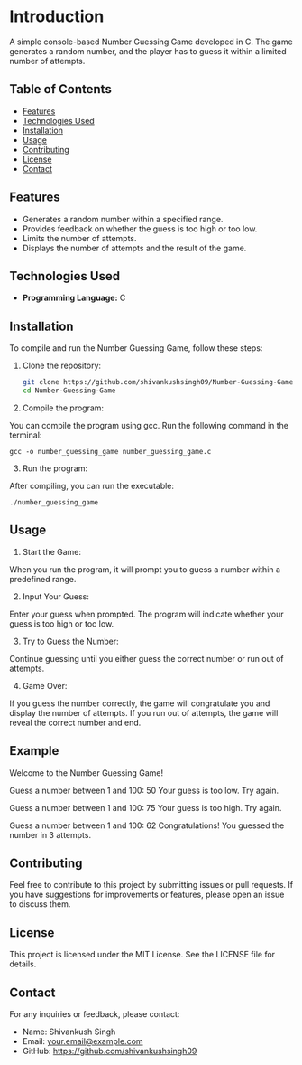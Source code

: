 # Introduction

A simple console-based Number Guessing Game developed in C. The game generates a random number, and the player has to guess it within a limited number of attempts.

## Table of Contents

- [Features](#features)
- [Technologies Used](#technologies-used)
- [Installation](#installation)
- [Usage](#usage)
- [Contributing](#contributing)
- [License](#license)
- [Contact](#contact)

## Features

- Generates a random number within a specified range.
- Provides feedback on whether the guess is too high or too low.
- Limits the number of attempts.
- Displays the number of attempts and the result of the game.

## Technologies Used

- **Programming Language:** C

## Installation

To compile and run the Number Guessing Game, follow these steps:

1. Clone the repository:

   ```bash
   git clone https://github.com/shivankushsingh09/Number-Guessing-Game.git
   cd Number-Guessing-Game

   ```

2. Compile the program:

You can compile the program using gcc. Run the following command in the terminal:

```
gcc -o number_guessing_game number_guessing_game.c
```

3. Run the program:

After compiling, you can run the executable:

```
./number_guessing_game
```

## Usage

1. Start the Game:

When you run the program, it will prompt you to guess a number within a predefined range.

2. Input Your Guess:

Enter your guess when prompted. The program will indicate whether your guess is too high or too low.

3. Try to Guess the Number:

Continue guessing until you either guess the correct number or run out of attempts.

4. Game Over:

If you guess the number correctly, the game will congratulate you and display the number of attempts. If you run out of attempts, the game will reveal the correct number and end.

## Example

Welcome to the Number Guessing Game!

Guess a number between 1 and 100: 50
Your guess is too low. Try again.

Guess a number between 1 and 100: 75
Your guess is too high. Try again.

Guess a number between 1 and 100: 62
Congratulations! You guessed the number in 3 attempts.

## Contributing

Feel free to contribute to this project by submitting issues or pull requests. If you have suggestions for improvements or features, please open an issue to discuss them.

## License

This project is licensed under the MIT License. See the LICENSE file for details.

## Contact

For any inquiries or feedback, please contact:

- Name: Shivankush Singh
- Email: your.email@example.com
- GitHub: https://github.com/shivankushsingh09
